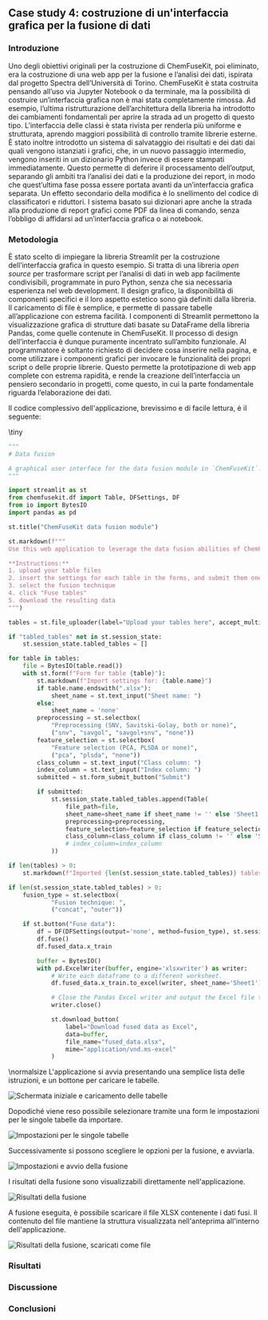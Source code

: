 ## Case study 4: costruzione di un'interfaccia grafica per la fusione di dati

### Introduzione

Uno degli obiettivi originali per la costruzione di ChemFuseKit, poi eliminato, era la costruzione di una web app per la fusione e l’analisi dei dati, ispirata dal progetto Spectra dell’Università di Torino. ChemFuseKit è stata costruita pensando all’uso via Jupyter Notebook o da terminale, ma la possibilità di costruire un’interfaccia grafica non è mai stata completamente rimossa. Ad esempio, l’ultima ristrutturazione dell’architettura della libreria ha introdotto dei cambiamenti fondamentali per aprire la strada ad un progetto di questo tipo. L’interfaccia delle classi è stata rivista per renderla più uniforme e strutturata, aprendo maggiori possibilità di controllo tramite librerie esterne. È stato inoltre introdotto un sistema di salvataggio dei risultati e dei dati dai quali vengono istanziati i grafici, che, in un nuovo passaggio intermedio, vengono inseriti in un dizionario Python invece di essere stampati immediatamente. Questo permette di deferire il processamento dell’output, separando gli ambiti tra l’analisi dei dati e la produzione dei report, in modo che quest’ultima fase possa essere portata avanti da un’interfaccia grafica separata. Un effetto secondario della modifica è lo snellimento del codice di classificatori e riduttori. l sistema basato sui dizionari apre anche la strada alla produzione di report grafici come PDF da linea di comando, senza l’obbligo di affidarsi ad un’interfaccia grafica o ai notebook.

### Metodologia

È stato scelto di impiegare la libreria Streamlit per la costruzione dell’interfaccia grafica in questo esempio. Si tratta di una libreria *open source* per trasformare script per l’analisi di dati in web app facilmente condivisibili, programmate in puro Python, senza che sia necessaria esperienza nel web development. Il design grafico, la disponibilità di componenti specifici e il loro aspetto estetico sono già definiti dalla libreria. Il caricamento di file è semplice, e permette di passare tabelle all’applicazione con estrema facilità. I componenti di Streamlit permettono la visualizzazione grafica di strutture dati basate su DataFrame della libreria Pandas, come quelle contenute in ChemFuseKit. Il processo di design dell’interfaccia è dunque puramente incentrato sull’ambito funzionale. Al programmatore è soltanto richiesto di decidere cosa inserire nella pagina, e come utilizzare i componenti grafici per invocare le funzionalità dei propri script o delle proprie librerie. Questo permette la prototipazione di web app complete con estrema rapidità, e rende la creazione dell’interfaccia un pensiero secondario in progetti, come questo, in cui la parte fondamentale riguarda l’elaborazione dei dati.

Il codice complessivo dell'applicazione, brevissimo e di facile lettura, è il seguente:

\tiny
```python
"""
# Data fusion

A graphical user interface for the data fusion module in `ChemFuseKit`.
"""

import streamlit as st
from chemfusekit.df import Table, DFSettings, DF
from io import BytesIO
import pandas as pd

st.title("ChemFuseKit data fusion module")

st.markdown(f"""
Use this web application to leverage the data fusion abilities of ChemFuseKit.

**Instructions:**
1. upload your table files
2. insert the settings for each table in the forms, and submit them one by one
3. select the fusion technique
4. click "Fuse tables"
5. download the resulting data
""")

tables = st.file_uploader(label="Upload your tables here", accept_multiple_files=True)

if "tabled_tables" not in st.session_state:
    st.session_state.tabled_tables = []

for table in tables:
    file = BytesIO(table.read())
    with st.form(f"Form for table {table}"):
        st.markdown(f"Import settings for: {table.name}")
        if table.name.endswith(".xlsx"):
            sheet_name = st.text_input("Sheet name: ")
        else:
            sheet_name = 'none'
        preprocessing = st.selectbox(
            "Preprocessing (SNV, Savitski-Golay, both or none)",
            ("snv", "savgol", "savgol+snv", "none"))
        feature_selection = st.selectbox(
            "Feature selection (PCA, PLSDA or none)",
            ("pca", "plsda", "none"))
        class_column = st.text_input("Class column: ")
        index_column = st.text_input("Index column: ")
        submitted = st.form_submit_button("Submit")

        if submitted:
            st.session_state.tabled_tables.append(Table(
                file_path=file,
                sheet_name=sheet_name if sheet_name != '' else 'Sheet1',
                preprocessing=preprocessing,
                feature_selection=feature_selection if feature_selection != 'none' else None,
                class_column=class_column if class_column != '' else 'Substance',
                # index_column=index_column
            ))

if len(tables) > 0:
    st.markdown(f"Imported {len(st.session_state.tabled_tables)} tables.")

if len(st.session_state.tabled_tables) > 0:
    fusion_type = st.selectbox(
            "Fusion technique: ",
            ("concat", "outer"))

    if st.button("Fuse data"):
        df = DF(DFSettings(output='none', method=fusion_type), st.session_state.tabled_tables)
        df.fuse()
        df.fused_data.x_train

        buffer = BytesIO()
        with pd.ExcelWriter(buffer, engine='xlsxwriter') as writer:
            # Write each dataframe to a different worksheet.
            df.fused_data.x_train.to_excel(writer, sheet_name='Sheet1')

            # Close the Pandas Excel writer and output the Excel file to the buffer
            writer.close()

            st.download_button(
                label="Download fused data as Excel",
                data=buffer,
                file_name="fused_data.xlsx",
                mime="application/vnd.ms-excel"
            )
```

\normalsize
L'applicazione si avvia presentando una semplice lista delle istruzioni, e un bottone per caricare le tabelle.

![Schermata iniziale e caricamento delle tabelle](cs4-1.png)

Dopodiché viene reso possibile selezionare tramite una form le impostazioni per le singole tabelle da importare.

![Impostazioni per le singole tabelle](cs4-2.png)

Successivamente si possono scegliere le opzioni per la fusione, e avviarla.

![Impostazioni e avvio della fusione](cs4-3.png)

I risultati della fusione sono visualizzabili direttamente nell'applicazione.

![Risultati della fusione](cs4-4.png)

A fusione eseguita, è possibile scaricare il file XLSX contenente i dati fusi. Il contenuto del file mantiene la struttura visualizzata nell'anteprima all'interno dell'applicazione.

![Risultati della fusione, scaricati come file](cs4-5.png)

### Risultati

### Discussione

### Conclusioni

